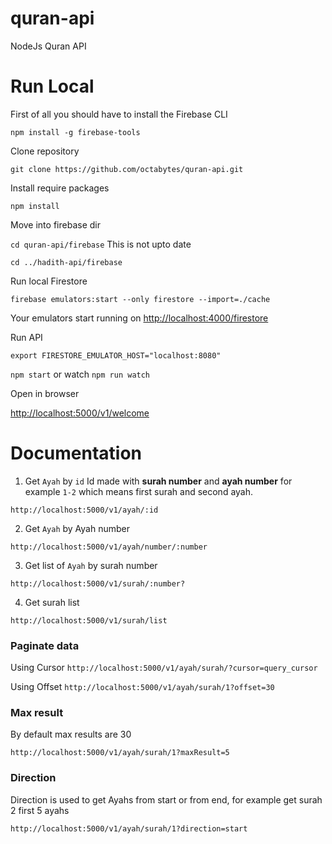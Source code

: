 # quran-api

NodeJs Quran API

# Run Local

First of all you should have to install the Firebase CLI

`npm install -g firebase-tools`

Clone repository

`git clone https://github.com/octabytes/quran-api.git`

Install require packages

`npm install`

Move into firebase dir

`cd quran-api/firebase` This is not upto date

`cd ../hadith-api/firebase`

Run local Firestore

`firebase emulators:start --only firestore --import=./cache`

Your emulators start running on [http://localhost:4000/firestore](http://localhost:4000/firestore)

Run API

`export FIRESTORE_EMULATOR_HOST="localhost:8080"`

`npm start` or watch `npm run watch`

Open in browser

[http://localhost:5000/v1/welcome](http://localhost:5000/v1/welcome)

# Documentation

1. Get `Ayah` by `id`
   Id made with **surah number** and **ayah number** for example `1-2` which means
   first surah and second ayah.

`http://localhost:5000/v1/ayah/:id`

2. Get `Ayah` by Ayah number

`http://localhost:5000/v1/ayah/number/:number`

3. Get list of `Ayah` by surah number

`http://localhost:5000/v1/surah/:number?`

4. Get surah list

`http://localhost:5000/v1/surah/list`

### Paginate data

Using Cursor
`http://localhost:5000/v1/ayah/surah/?cursor=query_cursor`

Using Offset
`http://localhost:5000/v1/ayah/surah/1?offset=30`

### Max result

By default max results are 30

`http://localhost:5000/v1/ayah/surah/1?maxResult=5`

### Direction

Direction is used to get Ayahs from start or from end, for example get surah 2 first 5 ayahs

`http://localhost:5000/v1/ayah/surah/1?direction=start`
